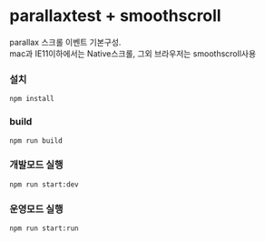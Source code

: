 # parallaxtest + smoothscroll
parallax 스크롤 이벤트 기본구성.  
mac과 IE11이하에서는 Native스크롤, 
그외 브라우저는 smoothscroll사용


### 설치
``
npm install
``
### build
``
npm run build
``

### 개발모드 실행
``
npm run start:dev
``

### 운영모드 실행
``
npm run start:run
``
